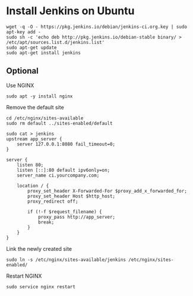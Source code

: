 # Install Jenkins on Ubuntu

```
wget -q -O - https://pkg.jenkins.io/debian/jenkins-ci.org.key | sudo apt-key add -
sudo sh -c 'echo deb http://pkg.jenkins.io/debian-stable binary/ > /etc/apt/sources.list.d/jenkins.list'
sudo apt-get update
sudo apt-get install jenkins
```

## Optional

Use NGINX 

```
sudo apt -y install nginx
```

Remove the default site

```
cd /etc/nginx/sites-available
sudo rm default ../sites-enabled/default
```

```
sudo cat > jenkins
upstream app_server {
    server 127.0.0.1:8080 fail_timeout=0;
}
 
server {
    listen 80;
    listen [::]:80 default ipv6only=on;
    server_name ci.yourcompany.com;
 
    location / {
        proxy_set_header X-Forwarded-For $proxy_add_x_forwarded_for;
        proxy_set_header Host $http_host;
        proxy_redirect off;
 
        if (!-f $request_filename) {
            proxy_pass http://app_server;
            break;
        }
    }
}
```

Link the newly created site

```
sudo ln -s /etc/nginx/sites-available/jenkins /etc/nginx/sites-enabled/
```

Restart NGINX

```
sudo service nginx restart
```
